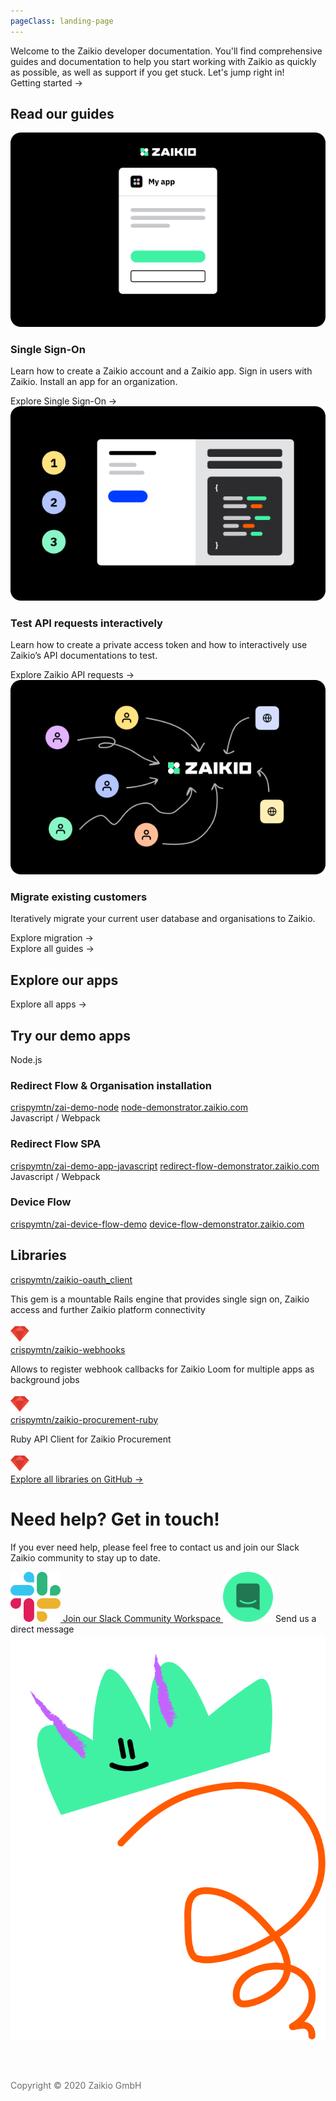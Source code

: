```yaml
---
pageClass: landing-page
---
```


<div class="u-flex u-flex-align-center u-margin-big-bottom">
  <div class="u-col-8 u-lead">
    Welcome to the Zaikio developer documentation. You'll find comprehensive guides and documentation to help you start working with Zaikio as quickly as possible, as well as support if you get stuck. Let's jump right in!
  </div>
  <div class="u-col-4 u-right">
    <RouterLink to="/getting-started/" class="btn btn--cta">Getting started →</RouterLink>
  </div>
</div>

<h2 class="u-no-border">Read our guides</h2>

<div class="article-list">
  <div class="article-list__item">
    <RouterLink to="/guide/oauth/"><img src="./preview_sso.png" /></RouterLink>
    <h3>Single Sign-On</h3>
    <p>Learn how to create a Zaikio account and a Zaikio app. Sign in users with Zaikio. Install an app for an organization.</p>
    <div class="article-list__item__footer"><RouterLink to="/guide/oauth/" class="link">Explore Single Sign-On →</RouterLink></div>
  </div>
  <div class="article-list__item">
    <RouterLink to="/guide/try-api"><img src="./preview_try_api.png" /></RouterLink>
    <h3>Test API requests interactively</h3>
    <p>Learn how to create a private access token and how to interactively use Zaikio’s API documentations to test.</p>
    <div class="article-list__item__footer"><RouterLink to="/guide/try-api" class="link">Explore Zaikio API requests →</RouterLink></div>
  </div>
  <div class="article-list__item">
    <RouterLink to="/guide/migrate-existing-customers/"><img src="./preview_migration.png" /></RouterLink>
    <h3>Migrate existing customers</h3>
    <p>Iteratively migrate your current user database and organisations to Zaikio.</p>
    <div class="article-list__item__footer"><RouterLink to="/guide/migrate-existing-customers/" class="link">Explore migration →</RouterLink></div>
  </div>
</div>

<div class="u-margin-big-bottom"><RouterLink to="/guide/" class="btn">Explore all guides →</RouterLink></div>

<h2>Explore our apps</h2>

<AppList :only-logo="true" :limit="3" />

<div class="u-margin-super-huge-bottom"><RouterLink to="/apps/" class="btn">Explore all apps →</RouterLink></div>

<h2 class="u-no-border">Try our demo apps</h2>

<div class="article-list u-margin-super-huge-bottom">
  <div class="article-list__item article-list__item--box">
    <div>Node.js</div>
    <h3>Redirect Flow & Organisation installation</h3>
    <div class="article-list__item__footer">
      <a href="https://github.com/crispymtn/zai-demo-node" target="_blank" class="link link--github">crispymtn/zai-demo-node</a>
      <a href="https://node-demonstrator.zaikio.com/" target="_blank" class="link link--demo">node-demonstrator.zaikio.com</a>
    </div>
  </div>
  <div class="article-list__item article-list__item--box">
    <div>Javascript / Webpack</div>
    <h3>Redirect Flow SPA</h3>
    <div class="article-list__item__footer">
      <a href="https://github.com/crispymtn/zai-demo-app-javascript" target="_blank" class="link link--github">crispymtn/zai-demo-app-javascript</a>
      <a href="https://redirect-flow-demonstrator.zaikio.com/" target="_blank" class="link link--demo">redirect-flow-demonstrator.zaikio.com</a>
    </div>
  </div>
  <div class="article-list__item article-list__item--box">
    <div>Javascript / Webpack</div>
    <h3>Device Flow</h3>
    <div class="article-list__item__footer">
      <a href="https://github.com/crispymtn/zai-device-flow-demo" target="_blank" class="link link--github">crispymtn/zai-device-flow-demo</a>
      <a href="https://device-flow-demonstrator.zaikio.com/" target="_blank" class="link link--demo">device-flow-demonstrator.zaikio.com</a>
    </div>
  </div>
</div>

<h2 class="u-no-border">Libraries</h2>

<div class="article-list u-margin-super-huge-bottom">
  <div class="article-list__item article-list__item--box">
    <a href="https://github.com/crispymtn/zaikio-oauth_client" target="_blank" class="link link--github u-margin-reg-bottom">
      crispymtn/zaikio-oauth_client
    </a>
    <p class="u-small">
      This gem is a mountable Rails engine that provides single sign on, Zaikio access and further Zaikio platform connectivity
    </p>
    <div class="article-list__item__footer">
      <img src="./ruby.png" alt="Ruby" style="width:30px" />
    </div>
  </div>
  <div class="article-list__item article-list__item--box">
    <a href="https://github.com/crispymtn/zaikio-webhooks" target="_blank" class="link link--github u-margin-reg-bottom">
      crispymtn/zaikio-webhooks
    </a>
    <p class="u-small">
      Allows to register webhook callbacks for Zaikio Loom for multiple apps as background jobs
    </p>
    <div class="article-list__item__footer">
      <img src="./ruby.png" alt="Ruby" style="width:30px" />
    </div>
  </div>
  <div class="article-list__item article-list__item--box">
    <a href="https://github.com/crispymtn/zaikio-procurement-ruby" target="_blank" class="link link--github u-margin-reg-bottom">
      crispymtn/zaikio-procurement-ruby
    </a>
    <p class="u-small">
      Ruby API Client for Zaikio Procurement
    </p>
    <div class="article-list__item__footer">
      <img src="./ruby.png" alt="Ruby" style="width:30px" />
    </div>
  </div>
</div>

<div class="u-margin-big-bottom"><a href="https://github.com/search?q=topic%3Azaikio-gem+org%3Acrispymtn&type=Repositories" target="_blank" class="btn btn--link">Explore all libraries on GitHub →</a></div>

<h1 class="u-huge">Need help? Get in touch!</h1>

<div class="u-flex u-margin-big-bottom">
  <div class="u-col-8">
    <p class="u-lead u-margin-super-huge-bottom">If you ever need help, please feel free to contact us and join our Slack Zaikio community to stay up to date.</p>
    <a href="https://join.slack.com/t/zaikio-community/shared_invite/zt-g01gvvg2-lk0TcIzkhdtu~xIvRZ5xCw" target="_blank" class="link link--img u-margin-huge-bottom">
      <img src="./slack.png" />
      Join our Slack Community Workspace
    </a>
    <a onclick="Intercom('showNewMessage');" style="cursor:pointer" class="link link--img">
      <img src="./intercom.png" />
      Send us a direct message
    </a>
  </div>
  <div class="u-col-4">
    <img src="./help.png" />
  </div>
</div>



<br /><br />
<p style="color:#6B6C6E;">Copyright © 2020 Zaikio GmbH</p>
